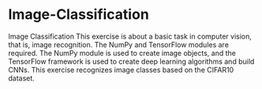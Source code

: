 # Image-Classification
Image Classification
This exercise is about a basic task in computer vision, that is, image recognition. The NumPy and TensorFlow modules are required. The NumPy module is used to create image objects, and the TensorFlow framework is used to create deep learning algorithms and build CNNs. This exercise recognizes image classes based on the CIFAR10 dataset.
